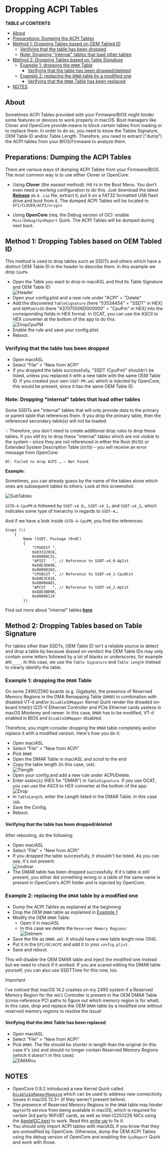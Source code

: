 # Dropping ACPI Tables

**TABLE of CONTENTS**

- [About](#about)
- [Preparations: Dumping the ACPI Tables](#preparations-dumping-the-acpi-tables)
- [Method 1: Dropping Tables based on OEM Tabled ID](#method-1-dropping-tables-based-on-oem-tabled-id)
  - [Verifying that the table has been dropped](#verifying-that-the-table-has-been-dropped)
  - [Note: Dropping "internal" tables that load other tables](#note-dropping-internal-tables-that-load-other-tables)
- [Method 2: Dropping Tables based on Table Signature](#method-2-dropping-tables-based-on-table-signature)
  - [Example 1: dropping the `DMAR` Table](#example-1-dropping-the-dmar-table)
    - [Verifying that the table has been dropped/deleted](#verifying-that-the-table-has-been-droppeddeleted)
  - [Example 2: replacing the `DMAR` table by a modified one](#example-2-replacing-the-dmar-table-by-a-modified-one)
    - [Verifying that the `DMAR` Table has been replaced](#verifying-that-the-dmar-table-has-been-replaced)
- [NOTES](#notes)

## About
Sometimes ACPI Tables provided with your Firmware/BIOS might hinder some features or devices to work properly in macOS. Boot managers like Clover and OpenCore provide means to block certain tables from loading or to replace them. In order to do so, you need to know the Tables Signature, OEM Table ID and/or Table Length. Therefore, you need to extract ("dump") the ACPI tables from your BIOS/Firmware to analyze them.

## Preparations: Dumping the ACPI Tables
There are various ways of dumping ACPI Tables from your Firmware/BIOS. The most common way is to use either Clover or OpenCore:

- Using **Clover** (the easiest method): Hit `F4` in the Boot Menu. You don't even need a working configuration to do this. Just download the latest [**Release**](https://github.com/CloverHackyColor/CloverBootloader/releases) as a `.zip` file, extract it, put it on a FAT32 formatted USB flash drive and boot from it. The dumped ACPI Tables will be located in: `EFI/CLOVER/ACPI/origin`

- Using **OpenCore** (req. the Debug version of OC): enable `Misc/Debug/SysReport` Quirk. The ACPI Tables will be dumped during next boot.

## Method 1: Dropping Tables based on OEM Tabled ID
This method is used to drop tables such as SSDTs and others which have a *distinct* OEM Table ID in the header to describe them. In this example we drop `CpuPm`.

- Open the Table you want to drop in maciASL and find its Table Signature and OEM Table ID:</br>
![Header](https://user-images.githubusercontent.com/76865553/140036308-a1abcdd2-ae38-49e7-9135-612e64e86ddf.png)
- Open your config.plist and a new rule under "ACPI" > "Delete"
- Add the discovered `TableSignature` (here "53534454" = "SSDT" in HEX) and `OEMTableID` (here "437075506D000000" = "CpuPm" in HEX) into the corresponding fields in HEX format. In OCAT, you can use the ASCII to HEX converter at the bottom of the app to do this:</br>
![DropCpuPM](https://user-images.githubusercontent.com/76865553/140036351-785f42b6-b0e6-43b3-9eb0-c6729c863a90.png)
- Enable the rule and save your config.plist.
- Reboot.

### Verifying that the table has been dropped
- Open maciASL
- Select "File" > "New from ACPI" 
- If you dropped the table successfully, "SSDT (CpuPm)" shouldn't be listed, unless you replaced it with a new table with the same OEM Table ID. If you created your own `SSDT-PM.aml` which is injected by OpenCore, this would be present, since it has the same OEM Table ID.

### Note: Dropping "internal" tables that load other tables
Some SSDTs are "internal" tables that will only provide data to the primary or parent table that references them. If you drop the primary table, then the referenced secondary table(s) will not be loaded. 

:bulb: Therefore, you don't need to create additional drop rules to drop these tables. If you still try to drop these "internal" tables which are not visible to the system – since they are not referenced in either the Root (`RSTD`) or Extended System Description Table (`XSTD`) – you will receive an error message from OpenCore:

```text
OC: Failed to drop ACPI … – Not Found
```
**Example**:

Sometimes, you can already guess by the name of the tables alone which ones are subsequent tables to others. Look at this screenshot:

![SubTables](https://user-images.githubusercontent.com/76865553/190889943-a3375ae1-a27f-4391-a21a-96cbdbf0a435.png)

`SSTD-4-CpuPM` is followed by `SSDT-x4_0…`, `SSDT-x4_1…` and `SSDT-x4_2…` which indicates some type of hierarchy in regards to `SSDT-4…`.

And if we have a look inside `SSTD-4-CpuPM`, you find the references:

```asl
Scope (\)
    {
        Name (SSDT, Package (0x0C)
        {
            "CPU0IST ",
            0xD3322018, 
            0x00000C31, 
            "APIST   ", // Reference to SSDT-x4_0-ApIst
            0xDAE3DA98, 
            0x00000303, 
            "CPU0CST ", // Reference to SSDT-x4_1-Cpu0Cst
            0xDAE3C018, 
            0x00000A01, 
            "APCST   ", // Reference to SSDT-x4_2-ApCst
            0xDAE3BD98, 
            0x00000119
        })
```
Find out more about "internal" tables [**here**](https://github.com/acidanthera/bugtracker/issues/969)

## Method 2: Dropping Tables based on Table Signature
For tables other than SSDTs, OEM Table ID isn't a reliable source to detect and drop a table by because (based on vendor) the OEM Table IDs may only contain some letters followed by a lot of blanks or underscores, for example `AMI____`. In this case, we use the `Table Signature` and `Table Length` instead to clearly identify the table.

### Example 1: dropping the `DMAR` Table
On some Z490/Z590 boards (e.g. Gigabyte), the presence of Reserved Memory Regions in the DMA Remapping Table (`DMAR`) in combination with disabled VT-d and/or `DisableIOMapper` Kernel Quirk render the dreaded on-board Intel(r) I225-V Ethernet Controller and PCIe Ethernet cards useless in macOS Monterey and newer. In this case, `DMAR` has to be modified, VT-d enabled in BIOS and `DisableIOMapper` disabled.

Therefore, you might consider dropping the `DMAR` table completely and/or replace it with a modified version. Here's how you do it:

- Open maciASL
- Select "File" > "New from ACPI"
- Pick `DMAR`
- Open the DMAR Table in maciASL and scroll to the end
- Copy the table length (in this case, `168`):</br>
	![Tlength](https://user-images.githubusercontent.com/76865553/139952797-38e332bc-3fed-450e-83fb-afa4a955a932.png)</br>
- Open your config and add a new rule under ACPI/Delete.
- Enter `444D4152` (HEX for "DMAR") in `TableSignature`. If you use OCAT, you can use the ASCII to HEX converter at the bottom of the app:</br>
	![Drop](https://user-images.githubusercontent.com/76865553/139952827-a745cf27-a1f6-416e-ba0a-0ccab3c45884.png)</br>
- In `TableLength`, enter the Length listed in the DMAR Table. In this case `168`.
- Save the Config.
- Reboot.

#### Verifying that the table has been dropped/deleted
After rebooting, do the following:

- Open maciASL
- Select "File" > "New from ACPI"
- If you dropped the table successfully, it shouldn't be listed. As you can see, it's not present:</br>
	![nodmar](https://user-images.githubusercontent.com/76865553/139952877-ef7d0f85-378d-4c6b-ac9a-efb7118ac4b6.png)</br>
- The DMAR table has been dropped successfully. If it's table is still present, you either did something wrong or a table of the same name is present in OpenCore's ACPI folder and is injected by OpenCore.

### Example 2: replacing the `DMAR` table by a modified one
- Dump the ACPI Tables as explained at the beginning
- Drop the OEM `DMAR` table as explained in [Example 1](#example-1-dropping-the-dmar-table)
- Modify the OEM `DMAR` Table:
	- Open it in maciASL
	- In this case we delete the `Reserved Memory Regions`:</br>
	![Delmem](https://user-images.githubusercontent.com/76865553/139952931-70611f4e-0773-43a9-a1c7-90faef51703b.png)</br>
- Save the file as `DMAR.aml`. It should have a new table length now (104).
- Put it in the `EFI/OC/ACPI` and add it to your `config.plist`.
- Save and reboot.

This will disable the OEM DMAR table and inject the modified one instead but we need to check if it worked. If you are scared editing the DMAR table yourself, you can also use SSDTTime for this now, too.

> [!IMPORTANT]
>
> I've noticed that macOS 14.2 crashes on my Z490 system if a Reserved Memory Region for the `XHCI` Controller is present in the OEM DMAR Table (cross-reference PCI paths to figure out which memory region is for what). In this case, drop and replace the OEM `DMAR` table by a modified one without reserved memory regions to resolve the issue!

#### Verifying that the `DMAR` Table has been replaced
- Open maciASL
- Select "File" > "New from ACPI"
- Pick `DMAR`. The file should be shorter in length than the original (in this case it's `104`) and should no longer contain Reserved Memory Regions (which it doesn't in this case):</br>
	![DMARnu](https://user-images.githubusercontent.com/76865553/148192464-230e64c0-7817-4a83-b54d-c7d1f3e7adb6.png)

## NOTES
- OpenCore 0.9.2 introduced a new Kernel Quirk called [`DisableIoMapperMapping`](https://github.com/acidanthera/bugtracker/issues/2278#issuecomment-1542657515) which can be used to address new connectivity issues in macOS 13.3+ (if they weren't present before).
- The presence of Reserved Memory Regions in the `DMAR` table may hinder `AppleVTD` service from being available in macOS, which is required for certain 3rd party WiFi/BT cards, as well as Intel-I225/I226 NICs using the [AppleIGC.kext](https://github.com/SongXiaoXi/AppleIGC) to work. Read this [write-up](https://github.com/Fu-Yuxuan-hub/Generic-EFI-for-H610-B660-Z690-B760-Z790/wiki/AppleVTD_English) to fix it.
- You should only import ACPI tables with maciASL if you know that they are unmodified by OpenCore. Otherwise, dump the OEM ACPI Tables using the debug version of OpenCore and enabling the `SysReport` Quirk and work with those.
